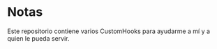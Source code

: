 # Notas 

Este repositorio contiene varios CustomHooks para ayudarme a mí y a quien le pueda servir.

